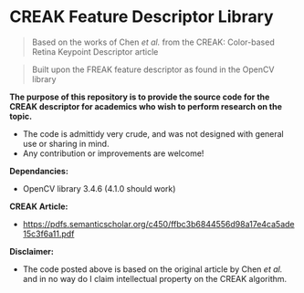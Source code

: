 # CREAK Feature Descriptor Library

> Based on the works of Chen *et al.* from the CREAK: Color-based Retina Keypoint Descriptor article

> Built upon the FREAK feature descriptor as found in the OpenCV library



**The purpose of this repository is to provide the source code for the CREAK descriptor for academics who wish to perform research on the topic.**
- The code is admittidy very crude, and was not designed with general use or sharing in mind.
- Any contribution or improvements are welcome!

**Dependancies:**
- OpenCV library 3.4.6 (4.1.0 should work)

**CREAK Article:**
- https://pdfs.semanticscholar.org/c450/ffbc3b6844556d98a17e4ca5ade15c3f6a11.pdf

**Disclaimer:**
- The code posted above is based on the original article by Chen *et al.* and in no way do I claim intellectual property on the CREAK algorithm.
